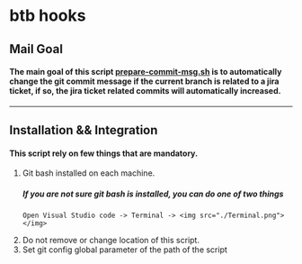 # btb hooks

## Mail Goal

#### The main goal of this script [prepare-commit-msg.sh](./prepare-commit-msg.sh) is to automatically change the git commit message if the current branch is related to a jira ticket, if so, the jira ticket related commits will automatically increased.

---

## Installation && Integration

#### This script rely on few things that are mandatory.

1.  Git bash installed on each machine.
    ##### If you are not sure git bash is installed, you can do one of two things
        Open Visual Studio code -> Terminal -> <img src="./Terminal.png"> </img>
2.  Do not remove or change location of this script.
3.  Set git config global parameter of the path of the script
